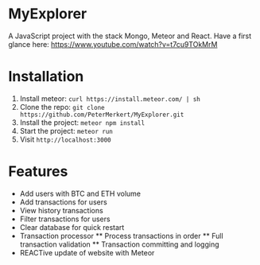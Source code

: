 # MyExplorer

A JavaScript project with the stack Mongo, Meteor and React.
Have a first glance here: https://www.youtube.com/watch?v=t7cu9TOkMrM

# Installation

1. Install meteor: `curl https://install.meteor.com/ | sh`
1. Clone the repo: `git clone https://github.com/PeterMerkert/MyExplorer.git`
1. Install the project: `meteor npm install`
1. Start the project: `meteor run`
1. Visit `http://localhost:3000`

# Features

* Add users with BTC and ETH volume
* Add transactions for users
* View history transactions
* Filter transactions for users
* Clear database for quick restart
* Transaction processor
** Process transactions in order
** Full transaction validation
** Transaction committing and logging
* REACTive update of website with Meteor